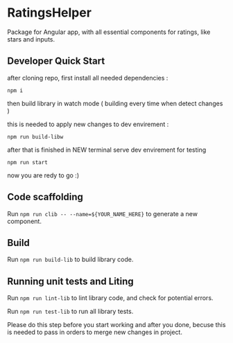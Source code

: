 # RatingsHelper

Package for Angular app, with all essential components for ratings, like stars and inputs.

## Developer Quick Start

after cloning repo, first install all needed dependencies :

    npm i

then build library in watch mode ( building every time when detect changes )

this is needed to apply new changes to dev envirement :

    npm run build-libw

after that is finished in NEW terminal serve dev envirement for testing

    npm run start

now you are redy to go :)

## Code scaffolding

Run `npm run clib -- --name=${YOUR_NAME_HERE}` to generate a new component. 

## Build

Run `npm run build-lib` to build library code. 

## Running unit tests and Liting

Run `npm run lint-lib` to lint library code, and check for potential errors. 

Run `npm run test-lib` to run all library tests. 

Please do this step before you start working and after you done, becuse this is needed to pass in orders to merge new changes in project.

